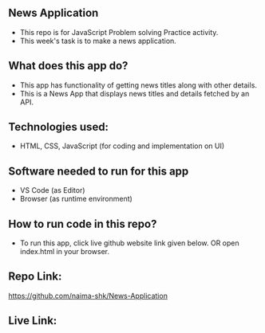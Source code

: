 
##  News Application
- This repo is for JavaScript Problem solving Practice activity.
- This week's task is to make a news application.

## What does this app do?
- This app has functionality of getting news  titles along with other details.
- This is a News  App that displays news  titles and details fetched by an API.

## Technologies used:
- HTML, CSS, JavaScript (for coding and implementation on UI)

## Software needed to run for this app
- VS Code (as Editor)
- Browser (as runtime environment)

## How to run code in this repo?
- To run this app, click live github website link given below. OR
open index.html in your browser.

## Repo Link:
https://github.com/naima-shk/News-Application

## Live Link:



